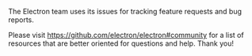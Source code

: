 The Electron team uses its issues for tracking feature requests and bug reports.

Please visit https://github.com/electron/electron#community for a list of resources that are better oriented for questions and help. Thank you!
